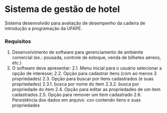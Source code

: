 # Sistema de gestão de hotel
 
Sistema desenvolvido para avaliação de desempenho da cadeira de introdução a programação da UFAPE.

### Requisitos
1. Desenvolvimento de software para gerenciamento de ambiente comercial (ex.: pousada, controle de estoque, venda de bilhetes aéreos, etc.)
2. O software deve apresentar:
            2.1. Menu inicial para o usuário selecionar a opção de interesse;
            2.2. Opção para cadastrar itens (com ao menos 3 propriedades)
            2.3. Opção para buscar por itens cadastrados (e suas propriedades)
                         2.3.1. busca por nome do item
                         2.3.2. busca por propriedade do item
            2.4. Opção para editar as propriedades de um item cadastrados
            2.5. Opção para remover um item cadastrado
            2.6. Persistência dos dados em arquivo .csv contendo itens e suas propriedades
